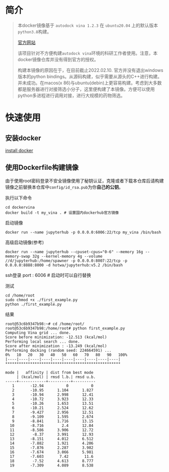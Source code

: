 # 简介

> 本docker镜像基于 `autodock vina 1.2.3` 在 `ubuntu20.04` 上的默认版本`python3.8`构建。
> 
> [官方网站](https://vina.scripps.edu/)
> 
> 该项目针对不方便构建`autodock vina`环境的科研工作者使用。注意，本docker镜像仓库并没有得到官方的授权。
> 
> 构建本镜像的原因在于，在目前截止2022.02.10. 官方并没有退出windows版本的python 
> bindings。从源码构建，似乎需要从源头的C++进行构建。并未成功。在macos(x
> 86)与ubuntu(debin)上更容易构建。考虑到大多数都是服务器进行对接筛选小分子，这里便构建了本镜像。方便可以使用python多进程进行调用对接，进行大规模的药物筛选。

# 快速使用

## 安装docker

[install docker](https://www.docker.com/get-started)

## 使用Dockerfile构建镜像

由于使用root密码登录不安全镜像使用了秘钥认证，克隆或者下载本仓库后请构建镜像之前替换本仓库中`config/id_rsa.pub`为你**自己的公钥**。

执行以下命令
```shell
cd dockervina
docker build -t my_vina . # 设置国内dockerhub官方镜像
```

启动镜像
```shell
docker run --name jupyterhub -p 0.0.0.0:6006:22/tcp my_vina /bin/bash
```

高级启动镜像(参考)
```shell
docker run --name jupyterhub --cpuset-cpus="0-6" --memory 16g --memory-swap 32g --kernel-memory 4g --volume //d/jupyterhub:/home/spawner -p 0.0.0.0:8007:22/tcp -p 0.0.0.0:8888:8000 -d hotwa/jupyterhub:v5.2 /bin/bash
```

ssh登录
port : 6006 # 启动时可以自行替换

测试
```shell
cd /home/root
sudo chmod +x ./first_example.py
python ./first_example.py
```

结果

```shell
root@53c6b9347b98:~# cd /home/root/
root@53c6b9347b98:/home/root# python first_example.py 
Computing Vina grid ... done.
Score before minimization: -12.513 (kcal/mol)
Performing local search ... done.
Score after minimization : -13.249 (kcal/mol)
Performing docking (random seed: 224664591) ... 
0%   10   20   30   40   50   60   70   80   90   100%
|----|----|----|----|----|----|----|----|----|----|
***************************************************

mode |   affinity | dist from best mode
     | (kcal/mol) | rmsd l.b.| rmsd u.b.
-----+------------+----------+----------
   1       -12.94          0          0
   2       -10.95      1.104      1.827
   3       -10.94      2.998      12.41
   4       -10.72      3.923      12.33
   5       -10.26      1.653      13.51
   6       -10.21      2.524      12.62
   7       -9.427      2.956      12.51
   8       -9.109      1.595      2.674
   9       -8.841      1.716      13.15
  10       -8.716        2.4      12.84
  11       -8.586      3.906      12.72
  12        -8.37      3.991      12.93
  13       -8.151      4.012      6.512
  14       -7.882      1.921      4.206
  15       -7.876      2.287      3.982
  16       -7.674      3.066      5.981
  17       -7.603       7.42       11.6
  18        -7.52      4.613      8.777
  19       -7.309      4.089      8.538
```


